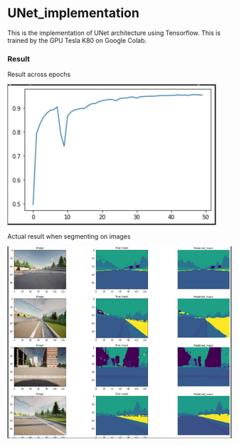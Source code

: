 # UNet_implementation
This is the implementation of UNet architecture using Tensorflow.
This is trained by the GPU Tesla K80 on Google Colab.
### Result
Result across epochs


![History](https://github.com/dominhnhut01/UNet_implementation/blob/main/accuracy_plot.JPG?raw=true)


Actual result when segmenting on images


![prediction](https://github.com/dominhnhut01/UNet_implementation/blob/main/result.JPG?raw=true)
